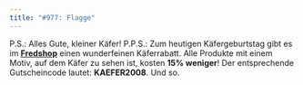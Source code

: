 ```yaml
---
title: "#977: Flagge"
---
```


P.S.: 
Alles Gute, kleiner Käfer!
P.P.S.:
Zum heutigen Käfergeburtstag gibt es im <a href="http://fredshop.spreadshirt.net/"><strong>Fredshop</strong></a> einen wunderfeinen Käferrabatt. Alle Produkte mit einem Motiv, auf dem Käfer zu sehen ist, kosten <strong>15% weniger</strong>!
Der entsprechende Gutscheincode lautet:
<strong>KAEFER2008</strong>.
Und so.
